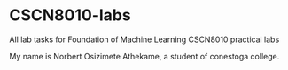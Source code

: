 # CSCN8010-labs
All lab tasks for Foundation of Machine Learning CSCN8010 practical labs 

My name is Norbert Osizimete Athekame, a student of conestoga college.
